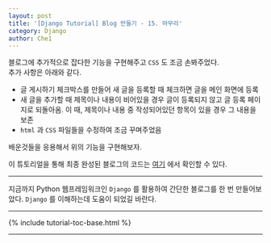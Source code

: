 ```yaml
---
layout: post
title: '[Django Tutorial] Blog 만들기 - 15. 마무리'
category: Django
author: Che1
---
```




블로그에 추가적으로 잡다한 기능을 구현해주고 `CSS` 도 조금 손봐주었다.  
추가 사항은 아래와 같다.

- 글 게시하기 체크박스를 만들어 새 글을 등록할 때 체크하면 글을 메인 화면에 등록
- 새 글을 추가할 때 제목이나 내용이 비어있을 경우 글이 등록되지 않고 글 등록 페이지로 되돌아옴. 이 때, 제목이나 내용 중 작성되어있던 항목이 있을 경우 그 내용을 보존
- `html` 과 `CSS` 파일들을 수정하여 조금 꾸며주었음

배운것들을 응용해서 위의 기능을 구현해보자.

이 튜토리얼을 통해 최종 완성된 블로그의 코드는 [여기](https://github.com/nachwon/Djangogirls_assignment) 에서 확인할 수 있다.

- - -

지금까지 Python 웹프레임워크인 `Django` 를 활용하여 간단한 블로그를 한 번 만들어보았다. `Django` 를 이해하는데 도움이 되었길 바란다.

- - -

{% include tutorial-toc-base.html %}

- - -

